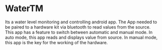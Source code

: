 # WaterTM
Its a water level monitoring and controlling android app.
The App needed to be paired to a hardware kit via bluetooth to read values from the source.
This app has a feature to switch between automatic and manual mode.
In auto mode, this app reads and displays value from source.
In manual mode, this app is the key for the working of the hardware.
